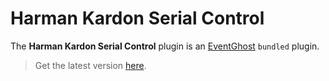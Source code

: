 # Harman Kardon Serial Control

The **Harman Kardon Serial Control** plugin is an [EventGhost](https://github.com/EventGhost/EventGhost) `bundled` plugin.

> Get the latest version [here](https://github.com/EventGhost/EventGhost/tree/master/plugins/HarmanKardon).